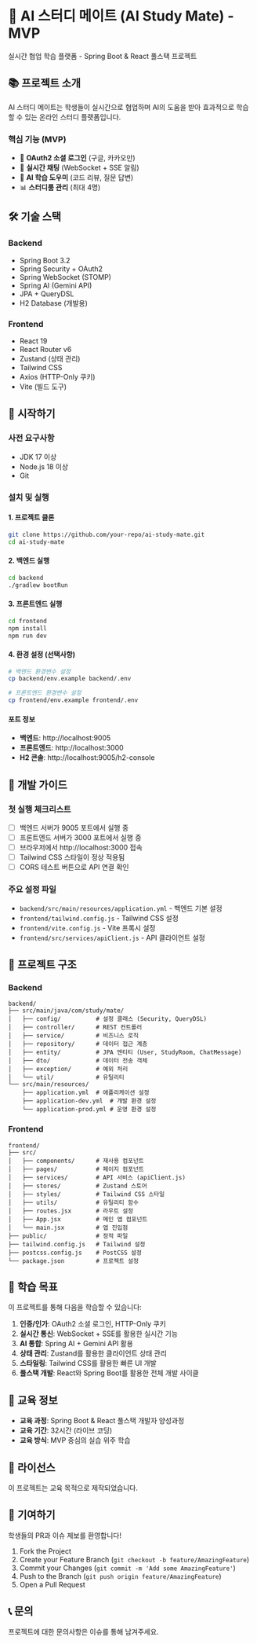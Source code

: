 # 🤖 AI 스터디 메이트 (AI Study Mate) - MVP

실시간 협업 학습 플랫폼 - Spring Boot & React 풀스택 프로젝트

## 📚 프로젝트 소개

AI 스터디 메이트는 학생들이 실시간으로 협업하며 AI의 도움을 받아 효과적으로 학습할 수 있는 온라인 스터디 플랫폼입니다.

### 핵심 기능 (MVP)

- 🔐 **OAuth2 소셜 로그인** (구글, 카카오만)
- 💬 **실시간 채팅** (WebSocket + SSE 알림)
- 🤖 **AI 학습 도우미** (코드 리뷰, 질문 답변)
- 📊 **스터디룸 관리** (최대 4명)

## 🛠 기술 스택

### Backend

- Spring Boot 3.2
- Spring Security + OAuth2
- Spring WebSocket (STOMP)
- Spring AI (Gemini API)
- JPA + QueryDSL
- H2 Database (개발용)

### Frontend

- React 19
- React Router v6
- Zustand (상태 관리)
- Tailwind CSS
- Axios (HTTP-Only 쿠키)
- Vite (빌드 도구)

## 🚀 시작하기

### 사전 요구사항

- JDK 17 이상
- Node.js 18 이상
- Git

### 설치 및 실행

#### 1. 프로젝트 클론

```bash
git clone https://github.com/your-repo/ai-study-mate.git
cd ai-study-mate
```

#### 2. 백엔드 실행

```bash
cd backend
./gradlew bootRun
```

#### 3. 프론트엔드 실행

```bash
cd frontend
npm install
npm run dev
```

#### 4. 환경 설정 (선택사항)

```bash
# 백엔드 환경변수 설정
cp backend/env.example backend/.env

# 프론트엔드 환경변수 설정
cp frontend/env.example frontend/.env
```

#### 포트 정보

- **백엔드**: http://localhost:9005
- **프론트엔드**: http://localhost:3000
- **H2 콘솔**: http://localhost:9005/h2-console

## 🔧 개발 가이드

### 첫 실행 체크리스트

- [ ] 백엔드 서버가 9005 포트에서 실행 중
- [ ] 프론트엔드 서버가 3000 포트에서 실행 중
- [ ] 브라우저에서 http://localhost:3000 접속
- [ ] Tailwind CSS 스타일이 정상 적용됨
- [ ] CORS 테스트 버튼으로 API 연결 확인

### 주요 설정 파일

- `backend/src/main/resources/application.yml` - 백엔드 기본 설정
- `frontend/tailwind.config.js` - Tailwind CSS 설정
- `frontend/vite.config.js` - Vite 프록시 설정
- `frontend/src/services/apiClient.js` - API 클라이언트 설정


## 📂 프로젝트 구조

### Backend

```
backend/
├── src/main/java/com/study/mate/
│   ├── config/          # 설정 클래스 (Security, QueryDSL)
│   ├── controller/      # REST 컨트롤러
│   ├── service/         # 비즈니스 로직
│   ├── repository/      # 데이터 접근 계층
│   ├── entity/          # JPA 엔티티 (User, StudyRoom, ChatMessage)
│   ├── dto/             # 데이터 전송 객체
│   ├── exception/       # 예외 처리
│   └── util/            # 유틸리티
└── src/main/resources/
    ├── application.yml  # 애플리케이션 설정
    ├── application-dev.yml  # 개발 환경 설정
    └── application-prod.yml # 운영 환경 설정
```

### Frontend

```
frontend/
├── src/
│   ├── components/      # 재사용 컴포넌트
│   ├── pages/           # 페이지 컴포넌트
│   ├── services/        # API 서비스 (apiClient.js)
│   ├── stores/          # Zustand 스토어
│   ├── styles/          # Tailwind CSS 스타일
│   ├── utils/           # 유틸리티 함수
│   ├── routes.jsx       # 라우트 설정
│   ├── App.jsx          # 메인 앱 컴포넌트
│   └── main.jsx         # 앱 진입점
├── public/              # 정적 파일
├── tailwind.config.js   # Tailwind 설정
├── postcss.config.js    # PostCSS 설정
└── package.json         # 프로젝트 설정
```

## 🎯 학습 목표

이 프로젝트를 통해 다음을 학습할 수 있습니다:

1. **인증/인가**: OAuth2 소셜 로그인, HTTP-Only 쿠키
2. **실시간 통신**: WebSocket + SSE를 활용한 실시간 기능
3. **AI 통합**: Spring AI + Gemini API 활용
4. **상태 관리**: Zustand를 활용한 클라이언트 상태 관리
5. **스타일링**: Tailwind CSS를 활용한 빠른 UI 개발
6. **풀스택 개발**: React와 Spring Boot를 활용한 전체 개발 사이클

## 👥 교육 정보

- **교육 과정**: Spring Boot & React 풀스택 개발자 양성과정
- **교육 기간**: 32시간 (라이브 코딩)
- **교육 방식**: MVP 중심의 실습 위주 학습

## 📝 라이선스

이 프로젝트는 교육 목적으로 제작되었습니다.

## 🤝 기여하기

학생들의 PR과 이슈 제보를 환영합니다!

1. Fork the Project
2. Create your Feature Branch (`git checkout -b feature/AmazingFeature`)
3. Commit your Changes (`git commit -m 'Add some AmazingFeature'`)
4. Push to the Branch (`git push origin feature/AmazingFeature`)
5. Open a Pull Request

## 📞 문의

프로젝트에 대한 문의사항은 이슈를 통해 남겨주세요.
